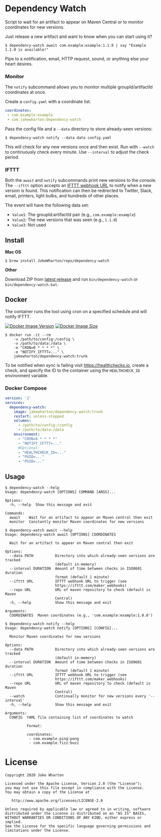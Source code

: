 # Dependency Watch

Script to wait for an artifact to appear on Maven Central or to monitor coordinates for new
versions.

Just release a new artifact and want to know when you can start using it?
```
$ dependency-watch await com.example:example:1.1.0 | say "Example 1.1.0 is available!"
```

Pipe to a notification, email, HTTP request, sound, or anything else your heart desires.

### Monitor

The `notify` subcommand allows you to monitor multiple groupId/artifactId coordinates at once.

Create a `config.yaml` with a coordinate list.
```yaml
coordinates:
 - com.example:example
 - com.jakewharton:dependency-watch
```

Pass the config file and a `--data` directory to store already-seen versions:
```
$ dependency-watch notify --data data config.yaml
```

This will check for any new versions once and then exist. Run with `--watch` to continuously check
every minute. Use `--interval` to adjust the check period.

### IFTTT

Both the `await` and `notify` subcommands print new versions to the console. The `--ifttt` option
accepts an [IFTTT webhook URL](https://ifttt.com/maker_webhooks) to notify when a new version is
found. This notification can then be redirected to Twitter, Slack, email, printers,
light bulbs, and hundreds of other places.

The event will have the following data set:
 - `Value1`: The groupId:artifactId pair (e.g., `com.example:example`)
 - `Value2`: The new versions that was seen (e.g., `1.1.0`)
 - `Value3`: Not used


## Install

**Mac OS**

```
$ brew install JakeWharton/repo/dependency-watch
```

**Other**

Download ZIP from [latest release](https://github.com/JakeWharton/dependency-watch/releases/latest) and
run `bin/dependency-watch` or `bin/dependency-watch.bat`.


## Docker

The container runs the tool using cron on a specified schedule and will notify IFTTT.

[![Docker Image Version](https://img.shields.io/docker/v/jakewharton/dependency-watch?sort=semver)][hub]
[![Docker Image Size](https://img.shields.io/docker/image-size/jakewharton/dependency-watch)][layers]

 [hub]: https://hub.docker.com/r/jakewharton/dependency-watch/
 [layers]: https://microbadger.com/images/jakewharton/dependency-watch

```
$ docker run -it --rm
    -v /path/to/config:/config \
    -v /path/to/data:/data \
    -e "CRON=0 * * * *" \
    -e "NOTIFY_IFTTT=..." \
    jakewharton/dependency-watch:trunk
```

To be notified when sync is failing visit https://healthchecks.io, create a check, and specify
the ID to the container using the `HEALTHCHECK_ID` environment variable.

### Docker Compose

```yaml
version: '2'
services:
  dependency-watch:
    image: jakewharton/dependency-watch:trunk
    restart: unless-stopped
    volumes:
      - /path/to/config:/config
      - /path/to/data:/data
    environment:
      - "CRON=0 * * * *"
      - "NOTIFY_IFTTT=..."
      #Optional:
      - "HEALTHCHECK_ID=..."
      - "PUID=..."
      - "PGID=..."
```

## Usage

```
$ dependency-watch --help
Usage: dependency-watch [OPTIONS] COMMAND [ARGS]...

Options:
  -h, --help  Show this message and exit

Commands:
  await    Wait for an artifact to appear on Maven central then exit
  monitor  Constantly monitor Maven coordinates for new versions
```
```
$ dependency-watch await --help
Usage: dependency-watch await [OPTIONS] COORDINATES

  Wait for an artifact to appear on Maven central then exit

Options:
  --data PATH          Directory into which already-seen versions are tracked
                       (default in-memory)
  --interval DURATION  Amount of time between checks in ISO8601 duration
                       format (default 1 minute)
  --ifttt URL          IFTTT webhook URL to trigger (see
                       https://ifttt.com/maker_webhooks)
  --repo URL           URL of maven repository to check (default is Maven
                       Central)
  -h, --help           Show this message and exit

Arguments:
  COORDINATES  Maven coordinates (e.g., 'com.example:example:1.0.0')
```
```
$ dependency-watch notify --help
Usage: dependency-watch notify [OPTIONS] [CONFIG]...

  Monitor Maven coordinates for new versions

Options:
  --data PATH          Directory into which already-seen versions are tracked
                       (default in-memory)
  --interval DURATION  Amount of time between checks in ISO8601 duration
                       format (default 1 minute)
  --ifttt URL          IFTTT webhook URL to trigger (see
                       https://ifttt.com/maker_webhooks)
  --repo URL           URL of maven repository to check (default is Maven
                       Central)
  --watch              Continually monitor for new versions every '--interval'
  -h, --help           Show this message and exit

Arguments:
  CONFIG  YAML file containing list of coordinates to watch

          Format:

          coordinates:
           - com.example.ping:pong
           - com.example.fizz:buzz
```


# License

    Copyright 2020 Jake Wharton

    Licensed under the Apache License, Version 2.0 (the "License");
    you may not use this file except in compliance with the License.
    You may obtain a copy of the License at

       http://www.apache.org/licenses/LICENSE-2.0

    Unless required by applicable law or agreed to in writing, software
    distributed under the License is distributed on an "AS IS" BASIS,
    WITHOUT WARRANTIES OR CONDITIONS OF ANY KIND, either express or implied.
    See the License for the specific language governing permissions and
    limitations under the License.
